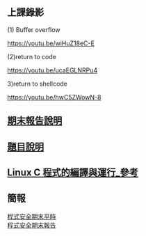 ## 上課錄影

(1) Buffer overflow

https://youtu.be/wiHuZ18eC-E

(2)return to code

https://youtu.be/ucaEGLNRPu4

3)return to shellcode

https://youtu.be/hwC5ZWowN-8

## [期末報告說明](https://github.com/MyDearGreatTeacher/2022_1_courses/tree/main/%E7%A8%8B%E5%BC%8F%E5%AE%89%E5%85%A8/%E6%9C%9F%E6%9C%AB%E8%80%83%E5%A0%B1%E5%91%8A%E5%B0%88%E5%8D%80)

## [題目說明](https://github.com/MyDearGreatTeacher/2022_1_courses/tree/main/%E7%A8%8B%E5%BC%8F%E5%AE%89%E5%85%A8/%E6%9C%9F%E6%9C%AB%E8%80%83%E5%A0%B1%E5%91%8A%E5%B0%88%E5%8D%80)

## [Linux C 程式的編譯與運行_參考](https://github.com/MyDearGreatTeacher/2022_1_courses/blob/main/%E7%A8%8B%E5%BC%8F%E5%AE%89%E5%85%A8/%E4%B8%8A%E8%AA%B2%E5%8F%83%E8%80%83%E5%85%A7%E5%AE%B9/1_LinuxProgramming/1_FromSourceToExecutive.md)

## 簡報
[程式安全期末平時](https://gksuedutw-my.sharepoint.com/:p:/g/personal/s108000389_g_ksu_edu_tw/Eaqf7ZBWn0NHiTW43e2N-dIB3tt9hIn0clqukZXGtZi9mA?e=gZxFps)  
[程式安全期末報告](https://gksuedutw-my.sharepoint.com/:p:/g/personal/s108000389_g_ksu_edu_tw/EaeGfmZH19VAkHh52AZjXNwBb2wF0mP0sc8bzlGOshL1iQ?e=6XcNXB)
